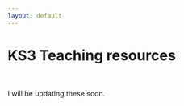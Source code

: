 ```yaml
---
layout: default
---
```


<h1 class="text-center text-xl"> KS3 Teaching resources </h1>
<br>

I will be updating these soon.
